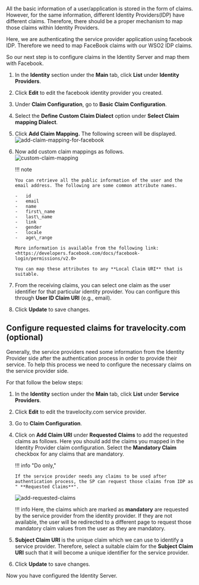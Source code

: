 All the basic information of a user/application is stored in the form of
claims. However, for the same information, different Identity Providers(IDP)
have different claims. Therefore, there should be a proper mechanism to
map those claims within Identity Providers.

Here, we are authenticating the service provider application using
facebook IDP. Therefore we need to map FaceBook claims with our WSO2 IDP
claims.

So our next step is to configure claims in the Identity Server and map
them with Facebook.

1.  In the **Identity** section under the **Main** tab, click **List**
    under **Identity Providers**.
    
2.  Click **Edit** to edit the facebook identity provider you created.

3.  Under **Claim Configuration**, go to **Basic Claim Configuration**.
    
4.  Select the **Define Custom Claim Dialect** option under **Select
    Claim mapping Dialect**.
    
5.  Click **Add Claim Mapping.** The following screen will be
    displayed.  
    ![add-claim-mapping-for-facebook](../../../assets/img/fragments/add-claim-mapping-for-facebook.png)
    
6.  Now add custom claim mappings as follows.  
    ![custom-claim-mapping](../../../assets/img/fragments/custom-claim-mapping.png)

    !!! note 
    
		You can retrieve all the public information of the user and the
		email address. The following are some common attribute names.

		-	id  
		-	email  
		-	name  
		-	first\_name  
		-	last\_name  
		-	link  
		-	gender  
		-	locale  
		-	age\_range

		More information is available from the following link:
		<https://developers.facebook.com/docs/facebook-login/permissions/v2.0>

		You can map these attributes to any **Local Claim URI** that is
		suitable.

7.  From the receiving claims, you can select one claim as the user
    identifier for that particular identity provider. You can configure
    this through **User ID Claim URI** (e.g., email).
8.  Click **Update** to save changes.

## Configure requested claims for travelocity.com (optional)

Generally, the service providers need some information from the Identity
Provider side after the authentication process in order to provide their
service. To help this process we need to configure the necessary claims
on the service provider side.

For that follow the below steps:

1.  In the **Identity** section under the **Main** tab, click **List**
    under **Service Providers**.
2.  Click **Edit** to edit the travelocity.com service provider.
3.  Go to **Claim Configuration**.
4.  Click on **Add Claim URI** under **Requested Claims** to add the
    requested claims as follows. Here you should add the claims you
    mapped in the Identity Provider claim configuration. Select the
    **Mandatory Claim** checkbox for any claims that are mandatory.

    !!! info "Do only,"

		If the service provider needs any claims to be used after
		authentication process, the SP can request those claims from IDP as
		" **Requested Claims**".

    ![add-requested-claims](../../../assets/img/fragments/add-requested-claims.png)

	!!! info 
		Here, the claims which are marked as **mandatory** are requested by
		the service provider from the identity provider. If they are not
		available, the user will be redirected to a different page to
		request those mandatory claim values from the user as they are
		mandatory.

5.  **Subject Claim URI** is the unique claim which we can use to
    identify a service provider. Therefore, select a suitable claim for
    the **Subject Claim URI** such that it will become a unique
    identifier for the service provider.

6.  Click **Update** to save changes.

Now you have configured the Identity Server.